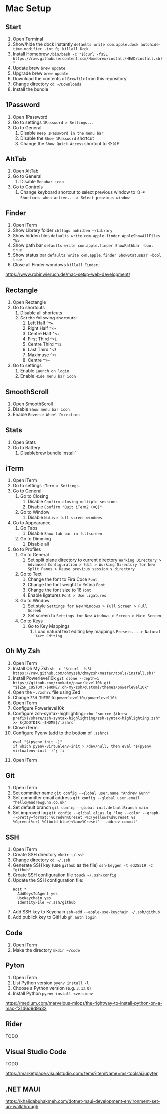 # Mac Setup

## Start

1. Open Terminal
1. Show/hide the dock instantly `defaults write com.apple.dock autohide-time-modifier -int 0; killall Dock`
1. Install Homebrew `/bin/bash -c "$(curl -fsSL https://raw.githubusercontent.com/Homebrew/install/HEAD/install.sh)"`
1. Update brew `brew update`
1. Upgrade brew `brew update`
1. Download the contents of `Brewfile` from this repository
1. Change directory `cd ~/Downloads`
1. Install the bundle `

## 1Password

1. Open 1Password
1. Go to settings `1Password > Settings...`
1. Go to General
    1. Disable `Keep 1Password in the menu bar`
    1. Disable the `Show 1Password` shortcut
    1. Change the `Show Quick Access` shortcut to ⇧⌘P

## AltTab

1. Open AltTab
1. Go to General
    1. Disable `Menubar icon`
1. Go to Controls
    1. Change keyboard shortcut to select previous window to ⇧⇥ `Shortcuts when active... > Select previous window`

## Finder

1. Open iTerm
1. Show Library folder `chflags nohidden ~/Library`
1. Show hidden files `defaults write com.apple.finder AppleShowAllFiles YES`
1. Show path bar `defaults write com.apple.finder ShowPathbar -bool true`
1. Show status bar `defaults write com.apple.finder ShowStatusBar -bool true`
1. Close all Finder wondows `killall Finder;`

https://www.robinwieruch.de/mac-setup-web-development/

## Rectangle

1. Open Rectangle
1. Go to shortcuts
    1. Disable all shortcuts
    1. Set the following shortcuts:
        1. Left Half `^⌥←`
        1. Right Half `^⌥→`
        1. Centre Half `^⌥↓`
        1. First Third `^⌥1`
        1. Centre Third `^⌥2`
        1. Last Third `^⌥3`
        1. Maximuse `^⌥↑`
        1. Centre `^⌥↩`
1. Go to settings
    1.  Enable `Launch on login`
    1.  Enable `Hide menu bar icon`
  
## SmoothScroll

1. Open SmoothScroll
1. Disable `Show menu bar icon`
1. Enable `Reverse Wheel Direction`

## Stats

1. Open Stats
1. Go to Battery
    1. Disablebrew bundle install`

## iTerm

1. Open iTerm
1. Go to settings `iTerm > Settings...`
1. Go to General
    1. Go to Closing
        1. Disable `Confirm closing multiple sessions`
        1. Disable `Confirm "Quit iTerm2 (⌘Q)"`
    1. Go to Window
        1. Disable `Native full screen windows`
1. Go to Appearance
    1. Go Tabs
        1. Disable `Show tab bar in fullscreen`
    1. Go to Dimming
        1. Disable all 
1. Go to Profiles
    1. Go to General
        1. Set split plane directory to current directory `Working Directory > Advanced Configuration > Edit > Working Directory for New Split Panes > Reuse previous session's directory`
    1. Go to Text
        1. Change the font to Fira Code `Font`
        1. Change the font weight to Retina `Font`
        1. Change the font size to 18 `Font`
        1. Enable ligatures `Font > Use ligatures`
    1. Go to Window
        1. Set style `Settings for New Windows > Full Screen > Full Screeb`
        1. Set screen to `Settings for New Windows > Screen > Main Screen`
    1. Go to Keys
        1. Go to Key Mappings
            1. Load natural text editing key mappings `Presets... > Natural Text Editing`

## Oh My Zsh

1. Open iTerm
1. Install Oh My Zsh `sh -c "$(curl -fsSL https://raw.github.com/ohmyzsh/ohmyzsh/master/tools/install.sh)"`
1. Install Powerlevel10k `git clone --depth=1 https://github.com/romkatv/powerlevel10k.git "${ZSH_CUSTOM:-$HOME/.oh-my-zsh/custom}/themes/powerlevel10k"`
1. Open the `~./zshrc` file using Zed
1. Change `ZSH_THEME` to `powerlevel10k/powerlevel10k`
1. Open iTerm
1. Configure Powerlevel10k
1. Configure zsh-syntax-highlighting  `echo "source $(brew --prefix)/share/zsh-syntax-highlighting/zsh-syntax-highlighting.zsh" >> ${ZDOTDIR:-$HOME}/.zshrc` 
1. Close iTerm
1. Configure Pyenv (add to the bottom of `.zshrc`)
    ```
    eval "$(pyenv init -)"
    if which pyenv-virtualenv-init > /dev/null; then eval "$(pyenv virtualenv-init -)"; fi
    ```
1. Open iTerm

## Git

1. Open iTerm
1. Set commiter name `git config --global user.name "Andrew Gunn"`
1. Set committer email address `git config --global user.email "hello@andrewgunn.co.uk"`
1. Set default branch `git config --global init.defaultBranch main`
1. Set improved log `git config --global alias.lg "log --color --graph --pretty=format:'%Cred%h%Creset -%C(yellow)%d%Creset %s %Cgreen(%cr) %C(bold blue)<%an>%Creset' --abbrev-commit"`

## SSH

1. Open iTerm
1. Create SSH directory `mkdir ~/.ssh`
1. Change directory `cd ~/.ssh`
1. Generate SSH key (use `github` as the file) `ssh-keygen -t ed25519 -C "github"`
1. Create SSH configuration file `touch ~/.ssh/config`
1. Update the SSH configuration file:
    ```
    Host *
      AddKeysToAgent yes
      UseKeychain yes
      IdentityFile ~/.ssh/github
    ```
1. Add SSH key to Keychain `ssh-add --apple-use-keychain ~/.ssh/github`
1. Add publick key to GitHub `gh auth login`

## Code

1. Open iTerm
1. Make the directory `mkdir ~/code`

## Pyton

1. Open iTerm
1. List Python version `pyenv install -l`
1. Choose a Python version (e.g. `3.13.0`)
1. Install Python `pyenv install <version>`

https://medium.com/marvelous-mlops/the-rightway-to-install-python-on-a-mac-f3146d9d9a32

## Rider

TODO

## Visual Studio Code

TODO

https://marketplace.visualstudio.com/items?itemName=ms-toolsai.jupyter

## .NET MAUI

https://khalidabuhakmeh.com/dotnet-maui-development-environment-set-up-walkthrough
